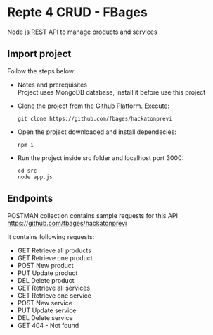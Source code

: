 
# Repte 4 CRUD - FBages

Node js REST API to manage products and services

## Import project

Follow the steps below:

* Notes and prerequisites  
Project uses MongoDB database, install it before use this project 

* Clone the project from the Github Platform. Execute:
  ```
  git clone https://github.com/fbages/hackatonprevi
  ```
* Open the project downloaded and install dependecies:
  ```
  npm i
  ```  
* Run the project inside src folder and localhost port 3000:
   ```
  cd src
  node app.js 
  ```

## Endpoints

POSTMAN collection contains sample requests for this API
https://github.com/fbages/hackatonprevi  

It contains following requests:

- GET Retrieve all products
- GET Retrieve one product
- POST New product
- PUT Update product
- DEL Delete product
- GET Retrieve all services
- GET Retrieve one service
- POST New service
- PUT Update service
- DEL Delete service
- GET 404 - Not found
